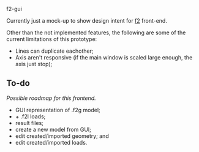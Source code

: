 f2-gui

Currently just a mock-up to show design intent for [f2](https://github.com/aatango/f2) front-end.

Other than the not implemented features, the following are some of the current limitations of this prototype:
* Lines can duplicate eachother;
* Axis aren't responsive (if the main window is scaled large enough, the axis just stop);

<!-- TODO: Add screenshot -->

## To-do
_Possible roadmap for this frontend._

* GUI representation of .f2g model;
* \+ .f2l loads;
* result files;
* create a new model from GUI;
* edit created/imported geometry; and
* edit created/imported loads.

